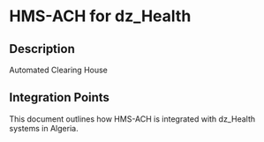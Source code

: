 # HMS-ACH for dz_Health

## Description

Automated Clearing House

## Integration Points

This document outlines how HMS-ACH is integrated with dz_Health systems in Algeria.
